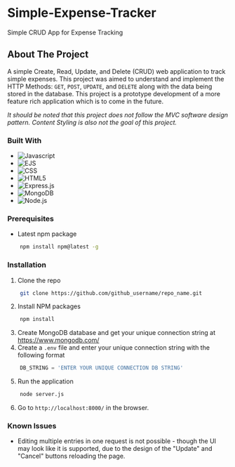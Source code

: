 # Simple-Expense-Tracker
Simple CRUD App for Expense Tracking

## About The Project
A simple Create, Read, Update, and Delete (CRUD) web application to track simple expenses. This project was aimed to understand and implement the HTTP Methods: `GET`, `POST`, `UPDATE`, and `DELETE` along with the data being stored in the database. This project is a prototype development of a more feature rich application which is to come in the future.

*It should be noted that this project does not follow the MVC software design pattern. Content Styling is also not the goal of this project.*

### Built With

* ![Javascript][Javascript]
* ![EJS][EJS]
* ![CSS][CSS3]
* ![HTML5][HTML5]
* ![Express.js][Express.js]
* ![MongoDB][MongoDB]
* ![Node.js][Node.js]

### Prerequisites
* Latest npm package
```sh
    npm install npm@latest -g
```

### Installation
1. Clone the repo
```sh
    git clone https://github.com/github_username/repo_name.git
```
2. Install NPM packages
```sh
    npm install
```
3. Create MongoDB database and get your unique connection string at https://www.mongodb.com/
4. Create a `.env` file and enter your unique connection string with the following format
```js
    DB_STRING = 'ENTER YOUR UNIQUE CONNECTION DB STRING'
```
5. Run the application
```sh
    node server.js
```
6. Go to `http://localhost:8000/` in the browser.

### Known Issues
 - Editing multiple entries in one request is not possible - though the UI may look like it is supported, due to the design of the "Update" and "Cancel" buttons reloading the page.


[Javascript]: https://img.shields.io/badge/JavaScript-F7DF1E?style=for-the-badge&logo=javascript&logoColor=black
[EJS]:https://img.shields.io/badge/EJS-grey?style=for-the-badge&logo=ejs
[CSS3]: https://img.shields.io/badge/CSS3-1572B6?style=for-the-badge&logo=css3&logoColor=white
[HTML5]:https://img.shields.io/badge/HTML5-E34F26?style=for-the-badge&logo=html5&logoColor=white
[Express.js]:https://img.shields.io/badge/express.js-%23404d59.svg?style=for-the-badge&logo=express&logoColor=%2361DAFB
[MongoDB]:https://img.shields.io/badge/MongoDB-%234ea94b.svg?style=for-the-badge&logo=mongodb&logoColor=white
[Node.js]:https://img.shields.io/badge/node.js-6DA55F?style=for-the-badge&logo=node.js&logoColor=white